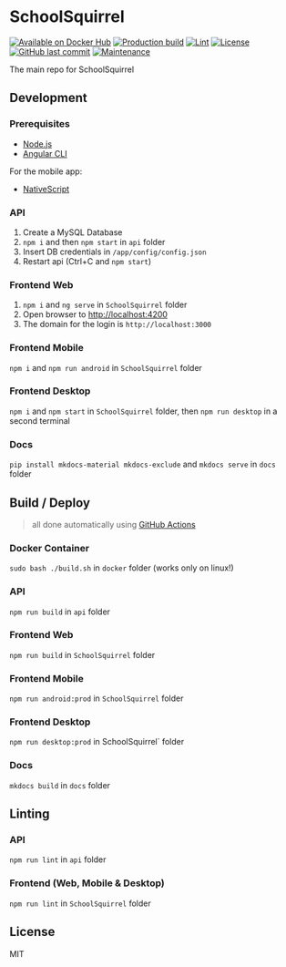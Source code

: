 # SchoolSquirrel
[![Available on Docker Hub](https://img.shields.io/badge/available_on-Docker_Hub-blue?logo=docker)](https://hub.docker.com/repository/docker/schoolsquirrel/schoolsquirrel)
[![Production build](https://github.com/SchoolSquirrel/SchoolSquirrel/workflows/Build/badge.svg)](https://github.com/SchoolSquirrel/SchoolSquirrel/actions)
[![Lint](https://github.com/SchoolSquirrel/SchoolSquirrel/workflows/Lint/badge.svg)](https://github.com/SchoolSquirrel/SchoolSquirrel/actions)
[![License](https://img.shields.io/badge/License-MIT-blue)](./LICENSE.md)
[![GitHub last commit](https://img.shields.io/github/last-commit/SchoolSquirrel/SchoolSquirrel?color=brightgreen)](https://github.com/SchoolSquirrel/SchoolSquirrel/commits)
[![Maintenance](https://img.shields.io/maintenance/yes/2020)](https://github.com/SchoolSquirrel/SchoolSquirrel/commits)

The main repo for SchoolSquirrel

## Development

### Prerequisites
- [Node.js](https://nodejs.org/en/)
- [Angular CLI](https://cli.angular.io/)

For the mobile app:
- [NativeScript](https://docs.nativescript.org/angular/start/quick-setup#step-1-install-nodejs-and-nativescript-cli)

### API
1. Create a MySQL Database
2. `npm i` and then `npm start` in `api` folder
3. Insert DB credentials in `/app/config/config.json`
4. Restart api (Ctrl+C and `npm start`)

### Frontend Web
1. `npm i` and `ng serve` in `SchoolSquirrel` folder
2. Open browser to [http://localhost:4200](http://localhost:4200)
3. The domain for the login is `http://localhost:3000`

### Frontend Mobile
`npm i` and `npm run android` in `SchoolSquirrel` folder

### Frontend Desktop
`npm i` and `npm start` in `SchoolSquirrel` folder, then `npm run desktop` in a second terminal

### Docs
`pip install mkdocs-material mkdocs-exclude` and `mkdocs serve` in `docs` folder

## Build / Deploy
> all done automatically using [GitHub Actions](.github/workflows)

### Docker Container
`sudo bash ./build.sh` in `docker` folder (works only on linux!)

### API
`npm run build` in `api` folder

### Frontend Web
`npm run build` in `SchoolSquirrel` folder

### Frontend Mobile
`npm run android:prod` in `SchoolSquirrel` folder

### Frontend Desktop
`npm run desktop:prod` in SchoolSquirrel` folder

### Docs
`mkdocs build` in `docs` folder

## Linting
### API
`npm run lint` in `api` folder

### Frontend (Web, Mobile & Desktop)
`npm run lint` in `SchoolSquirrel` folder

## License
MIT